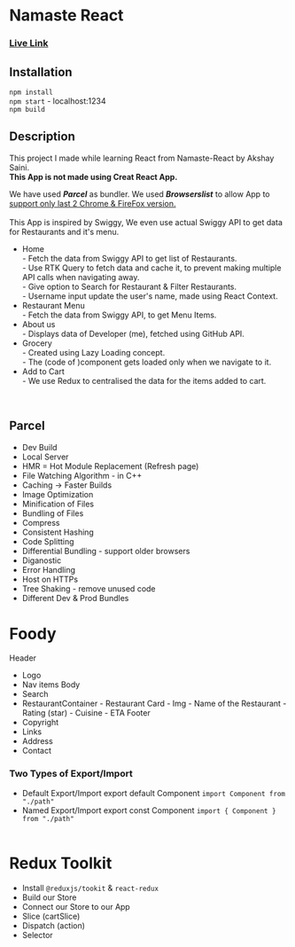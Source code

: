 # Namaste React

### <a href="https://sinhashlok-foodify.netlify.app/" target="_blank">Live Link</a>

## Installation

`npm install`<br>
`npm start` - localhost:1234<br>
`npm build`<br>

## Description

<span>
This project I made while learning React from Namaste-React by Akshay Saini.<br>
<Strong>This App is not made using Creat React App.</Strong>

We have used <b><em>Parcel</em></b> as bundler. We used <b><em>Browserslist</em></b> to allow App to <u>support only last 2 Chrome & FireFox version.</u>
<br><br>
This App is inspired by Swiggy, We even use actual Swiggy API to get data for Restaurants and it's menu.

<ul>
  <li>Home</li>
  - Fetch the data from Swiggy API to get list of Restaurants.<br>
  - Use RTK Query to fetch data and cache it, to prevent making multiple API calls when navigating away.<br>
  - Give option to Search for Restaurant & Filter Restaurants.<br>
  - Username input update the user's name, made using React Context.
  <li>Restaurant Menu</li>
  - Fetch the data from Swiggy API, to get Menu Items.
  <li>About us</li>
  - Displays data of Developer (me), fetched using GitHub API.
  <li>Grocery</li>
  - Created using Lazy Loading concept.<br>
  - The (code of )component gets loaded only when we navigate to it.
  <li>Add to Cart</li>
  - We use Redux to centralised the data for the items added to cart.
</ul>
</span>
<br>

## Parcel

- Dev Build
- Local Server
- HMR = Hot Module Replacement (Refresh page)
- File Watching Algorithm - in C++
- Caching -> Faster Builds
- Image Optimization
- Minification of Files
- Bundling of Files
- Compress
- Consistent Hashing
- Code Splitting
- Differential Bundling - support older browsers
- Diganostic
- Error Handling
- Host on HTTPs
- Tree Shaking - remove unused code
- Different Dev & Prod Bundles

# Foody

Header

- Logo
- Nav items
  Body
- Search
- RestaurantContainer - Restaurant Card - Img - Name of the Restaurant - Rating (star) - Cuisine - ETA
  Footer
- Copyright
- Links
- Address
- Contact
  <br>

### Two Types of Export/Import

- Default Export/Import
  export default Component
  `import Component from "./path"`
- Named Export/Import
  export const Component
  `import { Component } from "./path"`
  <br><br>

# Redux Toolkit

- Install `@reduxjs/tookit` & `react-redux`
- Build our Store
- Connect our Store to our App
- Slice (cartSlice)
- Dispatch (action)
- Selector
